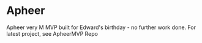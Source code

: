 # Apheer
Apheer very M MVP built for Edward's birthday - no further work done. 
For latest project, see ApheerMVP Repo
